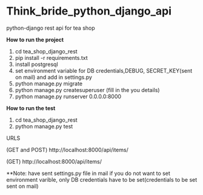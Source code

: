 # Think_bride_python_django_api

python-django rest api for tea shop

**How to run the project**

1) cd tea_shop_django_rest
2) pip install -r requirements.txt
3) install postgresql
4) set environment variable for DB credentials,DEBUG, SECRET_KEY(sent on mail) and add in settings.py
5) python manage.py migrate
6) python manage.py createsuperuser (fill in the you details)
6) python manage.py runserver 0.0.0.0:8000

**How to run the test**

1) cd tea_shop_django_rest
2) python manage.py test

URLS

(GET and POST) http://localhost:8000/api/items/

(GET) http://localhost:8000/api/items/<pk>
  
  **Note: have sent settings.py file in mail if you do not want to set environment varible, only DB credentials have to be set(credentials to be set sent on mail)
